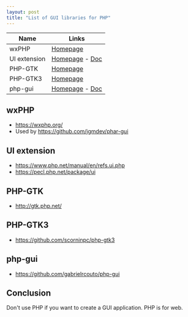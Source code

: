 ```yaml
---
layout: post
title: "List of GUI libraries for PHP"
---
```



| Name         | Links                                                                                                             |
|--------------|-------------------------------------------------------------------------------------------------------------------|
| wxPHP        | [Homepage](https://wxphp.org/)                                                                                    |
| UI extension | [Homepage](https://github.com/krakjoe/ui) - [Doc](https://www.php.net/manual/en/book.ui.php)                      |
| PHP-GTK      | [Homepage](http://gtk.php.net/)                                                                                   |
| PHP-GTK3     | [Homepage](https://github.com/scorninpc/php-gtk3)                                                                 |
| php-gui      | [Homepage](https://github.com/gabrielrcouto/php-gui) - [Doc](https://gabrielrcouto.github.io/php-gui/dist/#/home) |

wxPHP
-----

- https://wxphp.org/
- Used by https://github.com/jgmdev/phar-gui


UI extension
------------

- https://www.php.net/manual/en/refs.ui.php
- https://pecl.php.net/package/ui

PHP-GTK
-------

- http://gtk.php.net/

PHP-GTK3
--------

- https://github.com/scorninpc/php-gtk3

php-gui
-------

- https://github.com/gabrielrcouto/php-gui

Conclusion
---------

Don't use PHP if you want to create a GUI application. PHP is for web.
